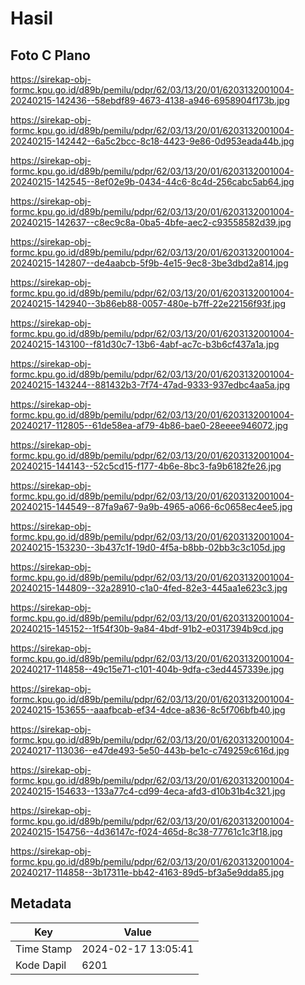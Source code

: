 # Hasil

## Foto C Plano

https://sirekap-obj-formc.kpu.go.id/d89b/pemilu/pdpr/62/03/13/20/01/6203132001004-20240215-142436--58ebdf89-4673-4138-a946-6958904f173b.jpg

https://sirekap-obj-formc.kpu.go.id/d89b/pemilu/pdpr/62/03/13/20/01/6203132001004-20240215-142442--6a5c2bcc-8c18-4423-9e86-0d953eada44b.jpg

https://sirekap-obj-formc.kpu.go.id/d89b/pemilu/pdpr/62/03/13/20/01/6203132001004-20240215-142545--8ef02e9b-0434-44c6-8c4d-256cabc5ab64.jpg

https://sirekap-obj-formc.kpu.go.id/d89b/pemilu/pdpr/62/03/13/20/01/6203132001004-20240215-142637--c8ec9c8a-0ba5-4bfe-aec2-c93558582d39.jpg

https://sirekap-obj-formc.kpu.go.id/d89b/pemilu/pdpr/62/03/13/20/01/6203132001004-20240215-142807--de4aabcb-5f9b-4e15-9ec8-3be3dbd2a814.jpg

https://sirekap-obj-formc.kpu.go.id/d89b/pemilu/pdpr/62/03/13/20/01/6203132001004-20240215-142940--3b86eb88-0057-480e-b7ff-22e22156f93f.jpg

https://sirekap-obj-formc.kpu.go.id/d89b/pemilu/pdpr/62/03/13/20/01/6203132001004-20240215-143100--f81d30c7-13b6-4abf-ac7c-b3b6cf437a1a.jpg

https://sirekap-obj-formc.kpu.go.id/d89b/pemilu/pdpr/62/03/13/20/01/6203132001004-20240215-143244--881432b3-7f74-47ad-9333-937edbc4aa5a.jpg

https://sirekap-obj-formc.kpu.go.id/d89b/pemilu/pdpr/62/03/13/20/01/6203132001004-20240217-112805--61de58ea-af79-4b86-bae0-28eeee946072.jpg

https://sirekap-obj-formc.kpu.go.id/d89b/pemilu/pdpr/62/03/13/20/01/6203132001004-20240215-144143--52c5cd15-f177-4b6e-8bc3-fa9b6182fe26.jpg

https://sirekap-obj-formc.kpu.go.id/d89b/pemilu/pdpr/62/03/13/20/01/6203132001004-20240215-144549--87fa9a67-9a9b-4965-a066-6c0658ec4ee5.jpg

https://sirekap-obj-formc.kpu.go.id/d89b/pemilu/pdpr/62/03/13/20/01/6203132001004-20240215-153230--3b437c1f-19d0-4f5a-b8bb-02bb3c3c105d.jpg

https://sirekap-obj-formc.kpu.go.id/d89b/pemilu/pdpr/62/03/13/20/01/6203132001004-20240215-144809--32a28910-c1a0-4fed-82e3-445aa1e623c3.jpg

https://sirekap-obj-formc.kpu.go.id/d89b/pemilu/pdpr/62/03/13/20/01/6203132001004-20240215-145152--1f54f30b-9a84-4bdf-91b2-e0317394b9cd.jpg

https://sirekap-obj-formc.kpu.go.id/d89b/pemilu/pdpr/62/03/13/20/01/6203132001004-20240217-114858--49c15e71-c101-404b-9dfa-c3ed4457339e.jpg

https://sirekap-obj-formc.kpu.go.id/d89b/pemilu/pdpr/62/03/13/20/01/6203132001004-20240215-153655--aaafbcab-ef34-4dce-a836-8c5f706bfb40.jpg

https://sirekap-obj-formc.kpu.go.id/d89b/pemilu/pdpr/62/03/13/20/01/6203132001004-20240217-113036--e47de493-5e50-443b-be1c-c749259c616d.jpg

https://sirekap-obj-formc.kpu.go.id/d89b/pemilu/pdpr/62/03/13/20/01/6203132001004-20240215-154633--133a77c4-cd99-4eca-afd3-d10b31b4c321.jpg

https://sirekap-obj-formc.kpu.go.id/d89b/pemilu/pdpr/62/03/13/20/01/6203132001004-20240215-154756--4d36147c-f024-465d-8c38-77761c1c3f18.jpg

https://sirekap-obj-formc.kpu.go.id/d89b/pemilu/pdpr/62/03/13/20/01/6203132001004-20240217-114858--3b17311e-bb42-4163-89d5-bf3a5e9dda85.jpg


## Metadata

| Key        | Value               |
| ---------- | ------------------- |
| Time Stamp | 2024-02-17 13:05:41 |
| Kode Dapil | 6201                |



